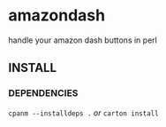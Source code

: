 # amazondash
handle your amazon dash buttons in perl

## INSTALL
### DEPENDENCIES
```cpanm --installdeps .```
_or_
```carton install```

